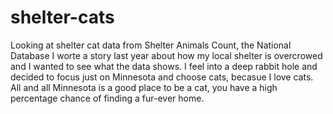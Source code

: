 # shelter-cats
Looking at shelter cat data from Shelter Animals Count, the National Database
I worte a story last year about how my local shelter is overcrowed and I wanted to see what the data shows. 
I feel into a deep rabbit hole and decided to focus just on Minnesota and choose cats, becasue I love cats.
All and all Minnesota is a good place to be a cat, you have a high percentage chance of finding a fur-ever home. 
